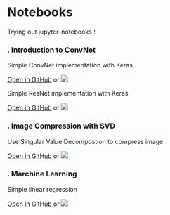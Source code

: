 # Notebooks

Trying out jupyter-notebooks ! 

### . Introduction to ConvNet
Simple ConvNet implementation with Keras

<a href ="https://github.com/vincentbonnetcg/Numerical-Bric-a-Brac/blob/master/notebooks/image_classification_intro.ipynb">Open in GitHub</a> or
<a href="https://colab.research.google.com/github/vincentbonnetcg/Numerical-Bric-a-Brac/blob/master/notebooks/image_classification_intro.ipynb"><img src="https://colab.research.google.com/assets/colab-badge.svg"></a>

Simple ResNet implementation with Keras

<a href ="https://github.com/vincentbonnetcg/Numerical-Bric-a-Brac/blob/master/notebooks/image_classification_ResNet.ipynb">Open in GitHub</a> or
<a href="https://colab.research.google.com/github/vincentbonnetcg/Numerical-Bric-a-Brac/blob/master/notebooks/image_classification_ResNet.ipynb"><img src="https://colab.research.google.com/assets/colab-badge.svg"></a>

### . Image Compression with SVD
Use Singular Value Decompostion to compress image

<a href ="https://github.com/vincentbonnetcg/Numerical-Bric-a-Brac/blob/master/notebooks/image_compression_with_svd.ipynb">Open in GitHub</a> or
<a href="https://colab.research.google.com/github/vincentbonnetcg/Numerical-Bric-a-Brac/blob/master/notebooks/image_compression_with_svd.ipynb"><img src="https://colab.research.google.com/assets/colab-badge.svg"></a>

### . Marchine Learning
Simple linear regression

<a href ="https://github.com/vincentbonnetcg/Numerical-Bric-a-Brac/blob/master/notebooks/machine_learning/1_simple_linear_regression.ipynb">Open in GitHub</a> or
<a href="https://colab.research.google.com/github/vincentbonnetcg/Numerical-Bric-a-Brac/blob/master/notebooks/machine_learning/1_simple_linear_regression.ipynb"><img src="https://colab.research.google.com/assets/colab-badge.svg"></a>


